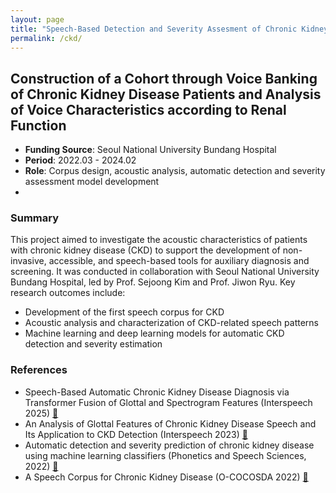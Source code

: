 ```yaml
---
layout: page
title: "Speech-Based Detection and Severity Assesment of Chronic Kidney Disease"
permalink: /ckd/
---
```


## Construction of a Cohort through Voice Banking of Chronic Kidney Disease Patients and Analysis of Voice Characteristics according to Renal Function
- **Funding Source**: Seoul National University Bundang Hospital  
- **Period**: 2022.03 - 2024.02  
- **Role**: Corpus design, acoustic analysis, automatic detection and severity assessment model development
- 

### Summary

This project aimed to investigate the acoustic characteristics of patients with chronic kidney disease (CKD) to support the development of non-invasive, accessible, and speech-based tools for auxiliary diagnosis and screening.
It was conducted in collaboration with Seoul National University Bundang Hospital, led by Prof. Sejoong Kim and Prof. Jiwon Ryu.
Key research outcomes include:
- Development of the first speech corpus for CKD
- Acoustic analysis and characterization of CKD-related speech patterns
- Machine learning and deep learning models for automatic CKD detection and severity estimation

### References
<ul>
  <li>
    Speech-Based Automatic Chronic Kidney Disease Diagnosis via Transformer Fusion of Glottal and Spectrogram Features (Interspeech 2025)
    <a href="/assets/pdfs/2025_interspeech_ckd.pdf" target="_blank">🔗</a>
  </li>
  <li>
    An Analysis of Glottal Features of Chronic Kidney Disease Speech and Its Application to CKD Detection (Interspeech 2023)
    <a href="/assets/pdfs/2023_interspeech.pdf" target="_blank">🔗</a>
  </li>
  <li>
    Automatic detection and severity prediction of chronic kidney disease using machine learning classifiers (Phonetics and Speech Sciences, 2022)
    <a href="/assets/pdfs/2022_phonetics-and-sciences.pdf" target="_blank">🔗</a>
  </li>
  <li>
    A Speech Corpus for Chronic Kidney Disease (O-COCOSDA 2022)
    <a href="/assets/pdfs/2022_cocosda.pdf" target="_blank">🔗</a>
  </li>
</ul>
